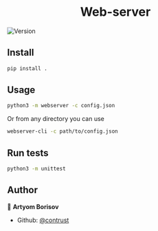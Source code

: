 <h1 align="center">Web-server</h1>
<p>
  <img alt="Version" src="https://img.shields.io/badge/version-0.1.0-blue.svg?cacheSeconds=2592000" />
</p>

## Install

```sh
pip install .
```

## Usage
```sh
python3 -m webserver -c config.json
```
Or from any directory you can use

```sh
webserver-cli -c path/to/config.json
```

## Run tests

```sh
python3 -m unittest
```

## Author

👤 **Artyom Borisov**

* Github: [@contrust](https://github.com/contrust)

